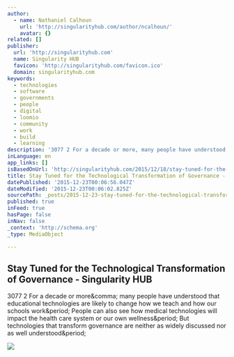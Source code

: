 ```yaml
---
author:
  - name: Nathaniel Calhoun
    url: 'http://singularityhub.com/author/ncalhoun/'
    avatar: {}
related: []
publisher:
  url: 'http://singularityhub.com'
  name: Singularity HUB
  favicon: 'http://singularityhub.com/favicon.ico'
  domain: singularityhub.com
keywords:
  - technologies
  - software
  - governments
  - people
  - digital
  - loomio
  - community
  - work
  - build
  - learning
description: '3077 2 For a decade or more, many people have understood that educational technologies are likely to change how we teach and how our schools work. People can also see how medical technologies will impact the health care system or our own wellness. But technologies that transform governance are neither as widely discussed nor as well understood.'
inLanguage: en
app_links: []
isBasedOnUrl: 'http://singularityhub.com/2015/12/18/stay-tuned-for-the-technological-transformation-of-government/?utm_content=bufferd1f6d&utm_medium=social&utm_source=facebook.com&utm_campaign=buffer'
title: Stay Tuned for the Technological Transformation of Governance - Singularity HUB
datePublished: '2015-12-23T00:06:56.047Z'
dateModified: '2015-12-23T00:06:02.825Z'
sourcePath: _posts/2015-12-23-stay-tuned-for-the-technological-transformation-of-governanc.md
published: true
inFeed: true
hasPage: false
inNav: false
_context: 'http://schema.org'
_type: MediaObject

---
```

<article style=""><h1>Stay Tuned for the Technological Transformation of Governance - Singularity HUB</h1><p>3077 2 For a decade or more&amp;comma; many people have understood that educational technologies are likely to change how we teach and how our schools work&amp;period; People can also see how medical technologies will impact the health care system or our own wellness&amp;period; But technologies that transform governance are neither as widely discussed nor as well understood&amp;period;</p><img src="http://singularityhub.com/wp-content/uploads/2015/12/stay-tuned-tech-transformation-governance-1.jpg" /></article>